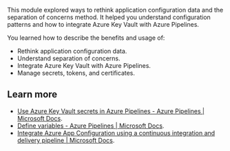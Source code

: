 This module explored ways to rethink application configuration data and the separation of concerns method. It helped you understand configuration patterns and how to integrate Azure Key Vault with Azure Pipelines.

You learned how to describe the benefits and usage of:

 -  Rethink application configuration data.
 -  Understand separation of concerns.
 -  Integrate Azure Key Vault with Azure Pipelines.
 -  Manage secrets, tokens, and certificates.

## Learn more

 -  [Use Azure Key Vault secrets in Azure Pipelines - Azure Pipelines \| Microsoft Docs](/azure/devops/pipelines/release/azure-key-vault).
 -  [Define variables - Azure Pipelines \| Microsoft Docs](/azure/devops/pipelines/process/variables).
 -  [Integrate Azure App Configuration using a continuous integration and delivery pipeline \| Microsoft Docs](/azure/azure-app-configuration/integrate-ci-cd-pipeline).
